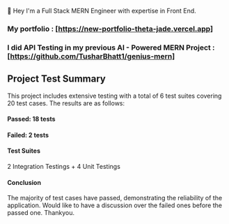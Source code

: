 🚀 Hey I'm a Full Stack MERN Engineer with expertise in Front End.
### My portfolio : [https://new-portfolio-theta-jade.vercel.app]
### I did API Testing in my previous AI - Powered MERN Project : [https://github.com/TusharBhatt1/genius-mern]

## Project Test Summary
This project includes extensive testing with a total of 6 test suites covering 20 test cases. The results are as follows:

#### Passed: 18 tests
#### Failed: 2 tests

#### Test Suites
2 Integration Testings + 4 Unit Testings


#### Conclusion
The majority of test cases have passed, demonstrating the reliability of the application. Would like to have a discussion over the failed ones before the passed one.
Thankyou.
